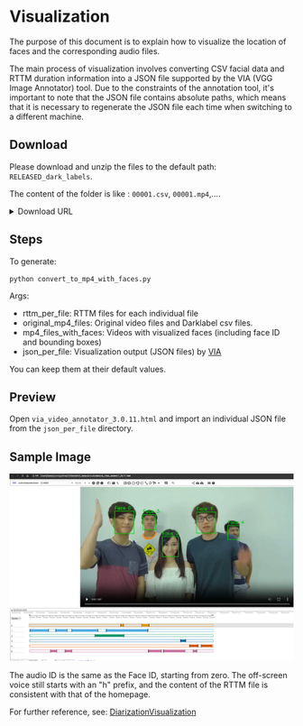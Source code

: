 # Visualization
The purpose of this document is to explain how to visualize the location of faces and the corresponding audio files.


The main process of visualization involves converting CSV facial data and RTTM duration information into a JSON file supported by the VIA (VGG Image Annotator) tool. Due to the constraints of the annotation tool, it's important to note that the JSON file contains absolute paths, which means that it is necessary to regenerate the JSON file each time when switching to a different machine.

## Download

Please download and unzip the files to the default path: `RELEASED_dark_labels`.

The content of the folder is like : `00001.csv`, `00001.mp4`,....

<details>
    <summary>Download URL</summary>
    Google Drive： https://drive.google.com/file/d/1--rqm3AKjOI9q_iNgVUD_eC2u1m4OQHW

    Baidu Drive: https://pan.baidu.com/s/1YpLMdCAcV0eG8fHmYf_lkw?pwd=msdb

    Quark Drive: https://pan.quark.cn/s/7d6332d177b9, password:5v8a
</details>


## Steps
To generate:
```
python convert_to_mp4_with_faces.py
```

Args:

* rttm_per_file: RTTM files for each individual file
* original_mp4_files: Original video files and Darklabel csv files.
* mp4_files_with_faces: Videos with visualized faces (including face ID and bounding boxes)
* json_per_file: Visualization output (JSON files) by [VIA](https://www.robots.ox.ac.uk/~vgg/software/via/)

You can keep them at their default values.

## Preview
Open `via_video_annotator_3.0.11.html` and import an individual JSON file from the `json_per_file` directory.

## Sample Image

![](one_sample.png)

The audio ID is the same as the Face ID, starting from zero. The off-screen voice still starts with an "h" prefix, and the content of the RTTM file is consistent with that of the homepage.

For further reference, see: [DiarizationVisualization](https://github.com/liutaocode/DiarizationVisualization)
